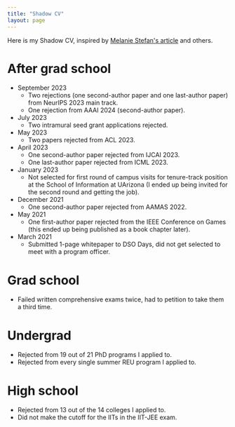 ```yaml
---
title: "Shadow CV"
layout: page
---
```


Here is my Shadow CV, inspired by [Melanie Stefan's
article](https://www.nature.com/articles/nj7322-467a) and others.

# After grad school
- September 2023
  - Two rejections (one second-author paper and one
    last-author paper) from NeurIPS 2023 main track.
  - One rejection from AAAI 2024 (second-author paper).
- July 2023
  - Two intramural seed grant applications rejected.
- May 2023
  - Two papers rejected from ACL 2023.
- April 2023
  - One second-author paper rejected from IJCAI 2023.
  - One last-author paper rejected from ICML 2023.
- January 2023
  - Not selected for first round of campus visits for tenure-track position at
    the School of Information at UArizona (I ended up being invited for the
    second round and getting the job).
- December 2021
  - One second-author paper rejected from AAMAS 2022.
- May 2021
  - One first-author paper rejected from the IEEE Conference on Games (this
    ended up being published as a book chapter later).
- March 2021
  - Submitted 1-page whitepaper to DSO Days, did not get selected to meet with
    a program officer.

# Grad school

- Failed written comprehensive exams twice, had to petition to take them a
  third time.

# Undergrad

- Rejected from 19 out of 21 PhD programs I applied to.
- Rejected from every single summer REU program I applied to.

# High school

- Rejected from 13 out of the 14 colleges I applied to.
- Did not make the cutoff for the IITs in the IIT-JEE exam.

